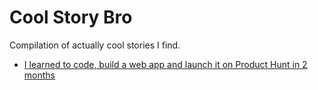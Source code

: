 # Cool Story Bro

Compilation of actually cool stories I find. 

- [I learned to code, build a web app and launch it on Product Hunt in 2 months](https://medium.com/@AndreyAzimov/i-learned-to-code-and-build-a-web-app-in-2-months-da8f2932c139)